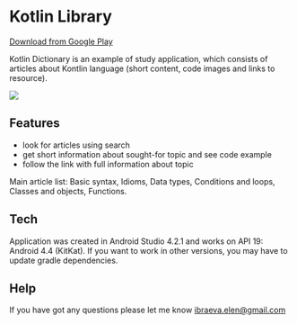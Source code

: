 # Kotlin Library

[Download from Google Play](https://play.google.com/store/apps/details?id=com.ibraeva.kotlinlibrary&hl=nl&gl=US)

Kotlin Dictionary is an example of study application, which consists of articles about Kontlin language (short content, code images and links to resource).


![](https://github.com/ElenaIbr/KotlinLibrary/blob/master/demo_final.gif?raw=true)

## Features

- look for articles using search 
- get short information about sought-for topic and see code example
- follow the link with full information about topic

Main article list: Basic syntax, Idioms, Data types, Conditions and loops, Сlasses and objects, Functions.

## Tech

Application was created in Android Studio 4.2.1 and works on API 19: Android 4.4 (KitKat).
If you want to work in other versions, you may have to update gradle dependencies.

## Help

If you have got any questions please let me know ibraeva.elen@gmail.com
